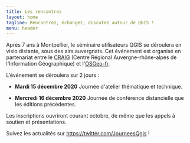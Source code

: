 ```yaml
---
title: Les rencontres
layout: home
tagline: Rencontrez, échangez, discutez autour de QGIS !
menu: header
---
```


Après 7 ans à Montpellier, le séminaire utilisateurs QGIS se déroulera en visio distante, sous des airs auvergnats. Cet événement est organisé en partenariat entre le [CRAIG](https://www.craig.fr/) (Centre Régional Auvergne-rhône-alpes de l'Information Géographique) et l'[OSGeo-fr](https://www.osgeo.asso.fr/).

L’événement se déroulera sur 2 jours :

* **Mardi 15 décembre 2020** Journée d'atelier thématique et technique.

* **Mercredi 16 décembre 2020** Journée de conférence distancielle que les éditions précédentes.

Les inscriptions ouvriront courant octobre, de même que les appels à soutien et présentations. 

Suivez les actualités sur <https://twitter.com/JourneesQgis> !
